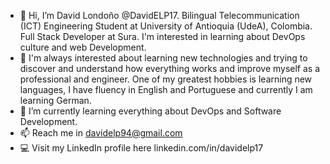 - 👋 Hi, I’m David Londoño @DavidELP17. Bilingual Telecommunication (ICT) Engineering Student at University of Antioquia (UdeA), Colombia. Full Stack Developer at Sura. I'm interested in learning about DevOps culture and web Development.
- 👀 I'm always interested about learning new technologies and trying to discover and understand how everything works and improve myself as a professional and engineer. One of my greatest hobbies is learning new languages, I have fluency in English and Portuguese and currently I am learning German.
- 🌱 I’m currently learning everything about DevOps and Software Development.
- 📫 Reach me in davidelp94@gmail.com
- 💻 Visit my LinkedIn profile here linkedin.com/in/davidelp17

<!---
DavidELP17/DavidELP17 is a ✨ special ✨ repository because its `README.md` (this file) appears on your GitHub profile.
You can click the Preview link to take a look at your changes.
--->
